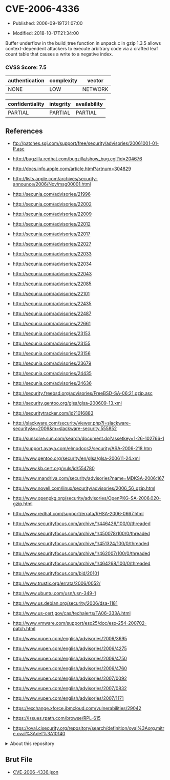 # CVE-2006-4336

- Published: 2006-09-19T21:07:00

- Modified: 2018-10-17T21:34:00

Buffer underflow in the build_tree function in unpack.c in gzip 1.3.5 allows context-dependent attackers to execute arbitrary code via a crafted leaf count table that causes a write to a negative index.

### CVSS Score: **7.5**

| authentication | complexity | vector |
| --- | --- | --- |
| NONE | LOW | NETWORK |

| confidentiality | integrity | availability |
| --- | --- | --- |
| PARTIAL | PARTIAL | PARTIAL |

## References

* ftp://patches.sgi.com/support/free/security/advisories/20061001-01-P.asc

* http://bugzilla.redhat.com/bugzilla/show_bug.cgi?id=204676

* http://docs.info.apple.com/article.html?artnum=304829

* http://lists.apple.com/archives/security-announce/2006/Nov/msg00001.html

* http://secunia.com/advisories/21996

* http://secunia.com/advisories/22002

* http://secunia.com/advisories/22009

* http://secunia.com/advisories/22012

* http://secunia.com/advisories/22017

* http://secunia.com/advisories/22027

* http://secunia.com/advisories/22033

* http://secunia.com/advisories/22034

* http://secunia.com/advisories/22043

* http://secunia.com/advisories/22085

* http://secunia.com/advisories/22101

* http://secunia.com/advisories/22435

* http://secunia.com/advisories/22487

* http://secunia.com/advisories/22661

* http://secunia.com/advisories/23153

* http://secunia.com/advisories/23155

* http://secunia.com/advisories/23156

* http://secunia.com/advisories/23679

* http://secunia.com/advisories/24435

* http://secunia.com/advisories/24636

* http://security.freebsd.org/advisories/FreeBSD-SA-06:21.gzip.asc

* http://security.gentoo.org/glsa/glsa-200609-13.xml

* http://securitytracker.com/id?1016883

* http://slackware.com/security/viewer.php?l=slackware-security&y=2006&m=slackware-security.555852

* http://sunsolve.sun.com/search/document.do?assetkey=1-26-102766-1

* http://support.avaya.com/elmodocs2/security/ASA-2006-218.htm

* http://www.gentoo.org/security/en/glsa/glsa-200611-24.xml

* http://www.kb.cert.org/vuls/id/554780

* http://www.mandriva.com/security/advisories?name=MDKSA-2006:167

* http://www.novell.com/linux/security/advisories/2006_56_gzip.html

* http://www.openpkg.org/security/advisories/OpenPKG-SA-2006.020-gzip.html

* http://www.redhat.com/support/errata/RHSA-2006-0667.html

* http://www.securityfocus.com/archive/1/446426/100/0/threaded

* http://www.securityfocus.com/archive/1/450078/100/0/threaded

* http://www.securityfocus.com/archive/1/451324/100/0/threaded

* http://www.securityfocus.com/archive/1/462007/100/0/threaded

* http://www.securityfocus.com/archive/1/464268/100/0/threaded

* http://www.securityfocus.com/bid/20101

* http://www.trustix.org/errata/2006/0052/

* http://www.ubuntu.com/usn/usn-349-1

* http://www.us.debian.org/security/2006/dsa-1181

* http://www.us-cert.gov/cas/techalerts/TA06-333A.html

* http://www.vmware.com/support/esx25/doc/esx-254-200702-patch.html

* http://www.vupen.com/english/advisories/2006/3695

* http://www.vupen.com/english/advisories/2006/4275

* http://www.vupen.com/english/advisories/2006/4750

* http://www.vupen.com/english/advisories/2006/4760

* http://www.vupen.com/english/advisories/2007/0092

* http://www.vupen.com/english/advisories/2007/0832

* http://www.vupen.com/english/advisories/2007/1171

* https://exchange.xforce.ibmcloud.com/vulnerabilities/29042

* https://issues.rpath.com/browse/RPL-615

* https://oval.cisecurity.org/repository/search/definition/oval%3Aorg.mitre.oval%3Adef%3A10140

<details>
<summary>About this repository</summary> 

  This repository is part of the project [Live Hack CVE](https://github.com/Live-Hack-CVE). Main website can be found [www.live-hack.org](https://www.live-hack.org) 
  
  Made by [Sn0wAlice](https://github.com/Sn0wAlice) for the people that care about security and need to have a feed of the latest CVEs. Hope you enjoy it, don't forget to star the repo and follow me on [Twitter](https://twitter.com/Sn0wAlice) and [Github](https://github.com/Sn0wAlice). And that is my [personnal website](https://www.alice-snow.me/)

  - [Home Page](https://github.com/Live-Hack-CVE)
  - [Framework](https://github.com/Live-Hack-CVE/cve-framework)
  - [CVE database](https://github.com/Live-Hack-CVE/full_database)
  - [Changelog](https://github.com/Live-Hack-CVE/Changelog)
</details>

## Brut File

* [CVE-2006-4336.json](https://raw.githubusercontent.com/Live-Hack-CVE/full_database/main/cves/2006/CVE-2006-4336.json)

